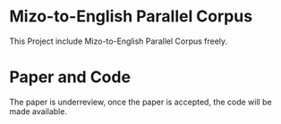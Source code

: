 # Mizo-to-English Parallel Corpus
This Project include Mizo-to-English Parallel Corpus freely.

# Paper and Code
The paper is underreview, once the paper is accepted, the code will be made available.

